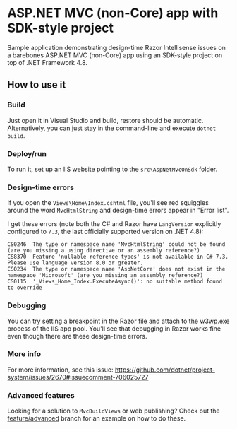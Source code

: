 # ASP.NET MVC (non-Core) app with SDK-style project

Sample application demonstrating design-time Razor Intellisense issues on a barebones ASP.NET MVC (non-Core) app using an SDK-style project on top of .NET Framework 4.8.


## How to use it

### Build

Just open it in Visual Studio and build, restore should be automatic. Alternatively, you can just stay in the command-line and execute `dotnet build`.


### Deploy/run

To run it, set up an IIS website pointing to the `src\AspNetMvcOnSdk` folder.


### Design-time errors

If you open the `Views\Home\Index.cshtml` file, you'll see red squiggles around the word `MvcHtmlString` and design-time errors appear in "Error list".

I get these errors (note both the C# and Razor have `LangVersion` explicitly configured to `7.3`, the last officially supported version on .NET 4.8):

```
CS0246	The type or namespace name 'MvcHtmlString' could not be found (are you missing a using directive or an assembly reference?)
CS8370	Feature 'nullable reference types' is not available in C# 7.3. Please use language version 8.0 or greater.
CS0234	The type or namespace name 'AspNetCore' does not exist in the namespace 'Microsoft' (are you missing an assembly reference?)
CS0115	'_Views_Home_Index.ExecuteAsync()': no suitable method found to override
```


### Debugging

You can try setting a breakpoint in the Razor file and attach to the w3wp.exe process of the IIS app pool. You'll see that debugging in Razor works fine even though there are these design-time errors.


### More info

For more information, see this issue: https://github.com/dotnet/project-system/issues/2670#issuecomment-706025727


### Advanced features

Looking for a solution to `MvcBuildViews` or web publishing? Check out the [feature/advanced](https://github.com/tompazourek/AspNetMvcOnSdk/tree/feature/advanced) branch for an example on how to do these.

